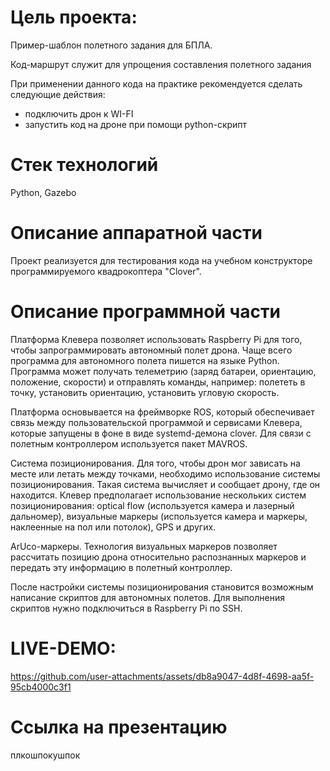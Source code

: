 # Цель проекта: 
Пример-шаблон полетного задания для БПЛА.

Код-маршрут служит для упрощения составления полетного задания

При применении данного кода на практике рекомендуется сделать следующие действия:
- подключить дрон к WI-FI
- запустить код на дроне при помощи python-скрипт

# Стек технологий

Python, Gazebo

# Описание аппаратной части

Проект реализуется для тестирования кода на учебном конструкторе программируемого квадрокоптера "Clover".

# Описание программной части

Платформа Клевера позволяет использовать Raspberry Pi для того, чтобы запрограммировать автономный полет дрона. Чаще всего программа для автономного полета пишется на языке Python. Программа может получать телеметрию (заряд батареи, ориентацию, положение, скорости) и отправлять команды, например: полететь в точку, установить ориентацию, установить угловую скорость.

Платформа основывается на фреймворке ROS, который обеспечивает связь между пользовательской программой и сервисами Клевера, которые запущены в фоне в виде systemd-демона clover. Для связи с полетным контроллером используется пакет MAVROS.

Система позиционирования. 
Для того, чтобы дрон мог зависать на месте или летать между точками, необходимо использование системы позиционирования. Такая система вычисляет и сообщает дрону, где он находится. Клевер предполагает использование нескольких систем позиционирования: optical flow (используется камера и лазерный дальномер), визуальные маркеры (используется камера и маркеры, наклеенные на пол или потолок), GPS и других.

ArUco-маркеры. 
Технология визуальных маркеров позволяет рассчитать позицию дрона относительно распознанных маркеров и передать эту информацию в полетный контроллер.



После настройки системы позиционирования становится возможным написание скриптов для автономных полетов. Для выполнения скриптов нужно подключиться в Raspberry Pi по SSH.

# LIVE-DEMO:

https://github.com/user-attachments/assets/db8a9047-4d8f-4698-aa5f-95cb4000c3f1

# Ссылка на презентацию

плкошпокушпок
